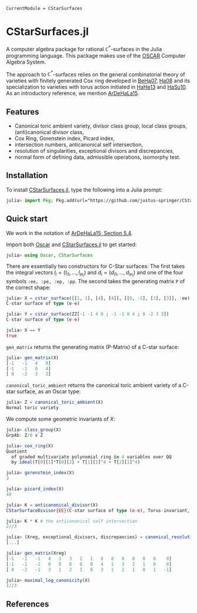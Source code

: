 ```@meta
CurrentModule = CStarSurfaces
```

# CStarSurfaces.jl

A computer algebra package for rational $\mathbb{C}^*$-surfaces in the Julia
programming language. This package makes use of the
[OSCAR](https://www.oscar-system.org) Computer Algebra System.

The approach to $\mathbb{C}^*$-surfaces relies on the general combinatorial
theory of varieties with finitely generated Cox ring developed in
[BeHa07](@cite), [Ha08](@cite) and its specialization to varieties with torus
action initiated in [HaHe13](@cite) and [HaSu10](@cite). As an introductory
reference, we mention [ArDeHaLa15](@cite).

## Features

- Canonical toric ambient variety, divisor class group, local class
  groups, (anti)canonical divisor class,
- Cox Ring, Gorenstein index, Picard index,
- intersection numbers, anticanonical self intersection,
- resolution of singularities, exceptional divisors and discrepancies,
- normal form of defining data, admissible operations, isomorphy test. 

## Installation

To install [CStarSurfaces.jl](https://github.com/justus-springer/CStarSurfaces), type the following into a Julia prompt:

```julia
julia> import Pkg; Pkg.add(url="https://github.com/justus-springer/CStarSurfaces")
```

## Quick start

We work in the notation of [ArDeHaLa15; Section 5.4](@cite).

Import both [Oscar](https://www.oscar-system.org) and [CStarSurfaces.jl](https://github.com/justus-springer/CStarSurfaces) to get started:

```julia
julia> using Oscar, CStarSurfaces
```

There are essentially two constructors for C-Star surfaces: The first takes the
integral vectors $l_i=(l_{i1}, \dots, l_{in_i})$ and $d_i=(d_{i1}, \dots,
d_{in_i})$ and one of the four symbols `:ee, :pe, :ep, :pp`. The second takes
the generating matrix `P` of the correct shape:

```julia
julia> X = cstar_surface([[1, 1], [4], [4]], [[0, -2], [3], [3]], :ee)
C-star surface of type (e-e)

julia> Y = cstar_surface(ZZ[-1 -1 4 0 ; -1 -1 0 4 ; 0 -2 3 3])
C-star surface of type (e-e)

julia> X == Y
true
```

`gen_matrix` returns the generating matrix (P-Matrix) of a C-star surface:

```julia
julia> gen_matrix(X)
[-1   -1   4   0]
[-1   -1   0   4]
[ 0   -2   3   3]
```

`canonical_toric_ambient` returns the canonical toric ambient variety of a
C-star surface, as an Oscar type:

```julia
julia> Z = canonical_toric_ambient(X)
Normal toric variety
```

We compute some geometric invariants of $X$:

```julia
julia> class_group(X)
GrpAb: Z/8 x Z

julia> cox_ring(X)
Quotient
  of graded multivariate polynomial ring in 4 variables over QQ
  by ideal(T[0][1]*T[0][2] + T[1][1]^4 + T[2][1]^4)

julia> gorenstein_index(X)
3

julia> picard_index(X)
48

julia> K = anticanonical_divisor(X)
CStarSurfaceDivisor{EE}(C-star surface of type (e-e), Torus-invariant, non-prime divisor on a normal toric variety)

julia> K * K # the anticanonical self intersection
2//3

julia> (Xreg, exceptional_divisors, discrepancies) = canonical_resolution(X)
[...]

julia> gen_matrix(Xreg)
[-1   -1   -1   4   1   3   2   1   0   0   0   0   0   0    0]
[-1   -1   -1   0   0   0   0   0   4   1   3   2   1   0    0]
[ 0   -2   -1   3   1   2   1   0   3   1   2   1   0   1   -1]

julia> maximal_log_canonicity(X)
1//3
```

## References

```@bibliography
```

